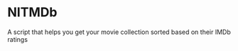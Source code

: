 NITMDb
======

A script that helps you get your movie collection sorted based on their IMDb ratings
